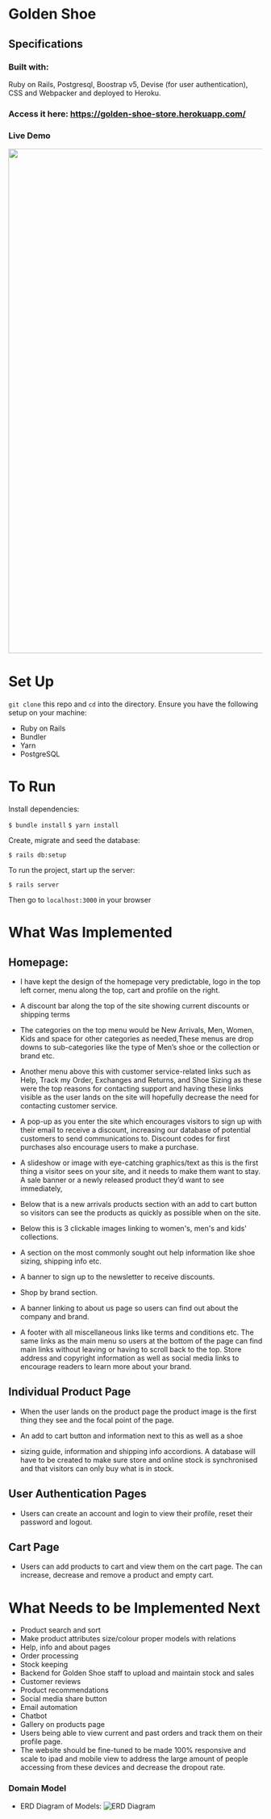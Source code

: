 # Golden Shoe

## Specifications 

### Built with:
Ruby on Rails, Postgresql, Boostrap v5, Devise (for user authentication), CSS and Webpacker and deployed to Heroku.

### Access it here: **https://golden-shoe-store.herokuapp.com/**

### Live Demo
<img src="https://github.com/natp4444/golden_shoe/blob/master/public/assets/demo/demo.gif" width="1000" />

# Set Up

`git clone` this repo and `cd` into the directory.
Ensure you have the following setup on your machine:
-   Ruby on Rails 
-   Bundler
-   Yarn
-   PostgreSQL

# To Run 

Install dependencies:

`$ bundle install`
`$ yarn install`

Create, migrate and seed the database:

`$ rails db:setup`

To run the project, start up the server:

`$ rails server`

Then go to `localhost:3000` in your browser

# What Was Implemented

## Homepage:

-  I have kept the design of the homepage very predictable, logo in the
   top left corner, menu along the top, cart and profile on the right. 
   
-  A discount bar along the top of the site showing current discounts or
   shipping terms

-  The categories on the top menu would be New Arrivals, Men, Women,
   Kids and space for other categories as needed,These menus are drop
   downs to sub-categories like the type of Men’s shoe or the collection
   or brand etc.

-  Another menu above this with customer service-related links such as
   Help, Track my Order, Exchanges and Returns, and Shoe Sizing as these
   were the top reasons for contacting support and having these links
   visible as the user lands on the site will hopefully decrease the
   need for contacting customer service.

-  A pop-up as you enter the site which encourages visitors to sign up
   with their email to receive a discount, increasing our database of
   potential customers to send communications to. Discount codes for
   first purchases also encourage users to make a purchase.

-  A slideshow or image with eye-catching graphics/text as this is the
   first thing a visitor sees on your site, and it needs to make them
   want to stay. A sale banner or a newly released product they’d want
   to see immediately,

-  Below that is a new arrivals products section with an add to cart
   button so visitors can see the products as quickly as possible when
   on the site.

-  Below this is 3 clickable images linking to women's, men's and kids'
   collections.

-  A section on the most commonly sought out help information like shoe
   sizing, shipping info etc.

-  A banner to sign up to the newsletter to receive discounts.

-  Shop by brand section.

-  A banner linking to about us page so users can find out about the
   company and brand.

-  A footer with all miscellaneous links like terms and conditions etc.
   The same links as the main menu so users at the bottom of the page
   can find main links without leaving or having to scroll back to the
   top. Store address and copyright information as well as social media links to encourage readers to learn more about your brand.

## Individual Product Page

-  When the user lands on the product page the product image is the
   first thing they see and the focal point of the page. 

-  An add to cart button and information next to this as well as a shoe
-  sizing guide, information and shipping info accordions. A database
   will have to be created to make sure store and online stock is
   synchronised and that visitors can only buy what is in stock.

## User Authentication Pages

-  Users can create an account and login to view their profile, reset
   their password and logout.

## Cart Page

-  Users can add products to cart and view them on the cart page. The can increase, decrease and remove a product and empty cart. 


# What Needs to be Implemented Next

-  Product search and sort
-  Make product attributes size/colour proper models with relations
-  Help, info and about pages
-  Order processing
-  Stock keeping
-  Backend for Golden Shoe staff to upload and maintain stock and sales 
-  Customer reviews
-  Product recommendations
-  Social media share button
-  Email automation
-  Chatbot
-  Gallery on products page
-  Users being able to view current and past orders and track them on their profile page.
-  The website should be fine-tuned to be made 100% responsive and scale to ipad and mobile view to address the large amount of people accessing from these devices and decrease the dropout rate.

### Domain Model

-  ERD Diagram of Models:
![ERD Diagram](https://user-images.githubusercontent.com/38429832/137635910-2b088582-392b-4298-aa2f-80dd1bb49f27.png)

